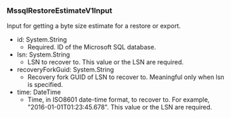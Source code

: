 ### MssqlRestoreEstimateV1Input
Input for getting a byte size estimate for a restore or export.

- id: System.String
  - Required. ID of the Microsoft SQL database.
- lsn: System.String
  - LSN to recover to. This value or the LSN are required.
- recoveryForkGuid: System.String
  - Recovery fork GUID of LSN to recover to. Meaningful only when lsn is specified.
- time: DateTime
  - Time, in ISO8601 date-time format, to recover to. For example, "2016-01-01T01:23:45.678". This value or the LSN are required.
